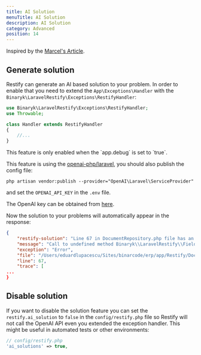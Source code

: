 ```yaml
---
title: AI Solution
menuTitle: AI Solution
description: AI Solution
category: Advanced
position: 14
---
```


Inspired by the [Marcel's Article](https://beyondco.de/blog/ai-powered-error-solutions-for-laravel).

## Generate solution

Restify can generate an AI based solution to your problem. In order to enable that you need to extend the `App\Exceptions\Handler` with the `Binaryk\LaravelRestify\Exceptions\RestifyHandler`: 

```php
use Binaryk\LaravelRestify\Exceptions\RestifyHandler;
use Throwable;

class Handler extends RestifyHandler
{
    //...
}
```

<alert type="warning">
This feature is only enabled when the `app.debug` is set to `true`.
</alert>


This feature is using the [openai-php/laravel](https://github.com/openai-php/laravel#get-started), you should also publish the config file:

```
php artisan vendor:publish --provider="OpenAI\Laravel\ServiceProvider"
```

and set the `OPENAI_API_KEY` in the `.env` file.

The OpenAI key can be obtained from [here](https://platform.openai.com/account/api-keys).


Now the solution to your problems will automatically appear in the response: 

```json
{
    "restify-solution": "Line 67 in DocumentRepository.php file has an error because the method `resolveUsingFullPath()` is not defined. The code should look like this:\n```\n->resolveUsingTemporaryUrl($request->boolean('temporary'))\n```\n",
    "message": "Call to undefined method Binaryk\\LaravelRestify\\Fields\\File::resolveUsingFullPath()",
    "exception": "Error",
    "file": "/Users/eduardlupacescu/Sites/binarcode/erp/app/Restify/DocumentRepository.php",
    "line": 67,
    "trace": [
...
}
```

## Disable solution


If you want to disable the solution feature you can set the `restify.ai_solution` to `false` in the `config/restify.php` file so Restify will not call the OpenAI API even you extended the exception handler. This might be useful in automated tests or other environments:

```php
// config/restify.php
'ai_solutions' => true,
```
